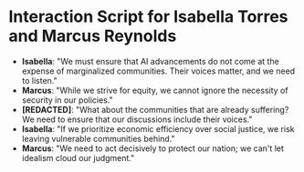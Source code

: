 # Interaction Script for Isabella Torres and Marcus Reynolds

- **Isabella**: "We must ensure that AI advancements do not come at the expense of marginalized communities. Their voices matter, and we need to listen."
- **Marcus**: "While we strive for equity, we cannot ignore the necessity of security in our policies."
- **[REDACTED]**: "What about the communities that are already suffering? We need to ensure that our discussions include their voices."
- **Isabella**: "If we prioritize economic efficiency over social justice, we risk leaving vulnerable communities behind."
- **Marcus**: "We need to act decisively to protect our nation; we can't let idealism cloud our judgment."
